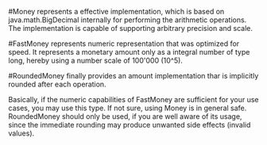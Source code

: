 
#Money 
represents a effective implementation, which is based on java.math.BigDecimal 
internally for performing the arithmetic operations. The implementation is capable 
of supporting arbitrary precision and scale.

#FastMoney 
represents numeric representation that was optimized for speed. It represents 
a monetary amount only as a integral number of type long, hereby using 
a number scale of 100'000 (10^5).

#RoundedMoney 
finally provides an amount implementation thar is implicitly rounded after each operation.

Basically, if the numeric capabilities of FastMoney are sufficient for your use cases, 
you may use this type. If not sure, using Money is in general safe. RoundedMoney should only be used, 
if you are well aware of its usage, since the immediate rounding may produce unwanted 
side effects (invalid values).
